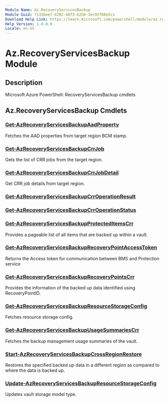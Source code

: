 ```yaml
---
Module Name: Az.RecoveryServicesBackup
Module Guid: 7133beef-6202-48f3-b2bb-3ec93f66e5c1
Download Help Link: https://learn.microsoft.com/powershell/module/az.recoveryservicesbackup
Help Version: 1.0.0.0
Locale: en-US
---
```


# Az.RecoveryServicesBackup Module
## Description
Microsoft Azure PowerShell: RecoveryServicesBackup cmdlets

## Az.RecoveryServicesBackup Cmdlets
### [Get-AzRecoveryServicesBackupAadProperty](Get-AzRecoveryServicesBackupAadProperty.md)
Fetches the AAD properties from target region BCM stamp.

### [Get-AzRecoveryServicesBackupCrrJob](Get-AzRecoveryServicesBackupCrrJob.md)
Gets the list of CRR jobs from the target region.

### [Get-AzRecoveryServicesBackupCrrJobDetail](Get-AzRecoveryServicesBackupCrrJobDetail.md)
Get CRR job details from target region.

### [Get-AzRecoveryServicesBackupCrrOperationResult](Get-AzRecoveryServicesBackupCrrOperationResult.md)


### [Get-AzRecoveryServicesBackupCrrOperationStatus](Get-AzRecoveryServicesBackupCrrOperationStatus.md)


### [Get-AzRecoveryServicesBackupProtectedItemsCrr](Get-AzRecoveryServicesBackupProtectedItemsCrr.md)
Provides a pageable list of all items that are backed up within a vault.

### [Get-AzRecoveryServicesBackupRecoveryPointAccessToken](Get-AzRecoveryServicesBackupRecoveryPointAccessToken.md)
Returns the Access token for communication between BMS and Protection service

### [Get-AzRecoveryServicesBackupRecoveryPointsCrr](Get-AzRecoveryServicesBackupRecoveryPointsCrr.md)
Provides the information of the backed up data identified using RecoveryPointID.

### [Get-AzRecoveryServicesBackupResourceStorageConfig](Get-AzRecoveryServicesBackupResourceStorageConfig.md)
Fetches resource storage config.

### [Get-AzRecoveryServicesBackupUsageSummariesCrr](Get-AzRecoveryServicesBackupUsageSummariesCrr.md)
Fetches the backup management usage summaries of the vault.

### [Start-AzRecoveryServicesBackupCrossRegionRestore](Start-AzRecoveryServicesBackupCrossRegionRestore.md)
Restores the specified backed up data in a different region as compared to where the data is backed up.

### [Update-AzRecoveryServicesBackupResourceStorageConfig](Update-AzRecoveryServicesBackupResourceStorageConfig.md)
Updates vault storage model type.

